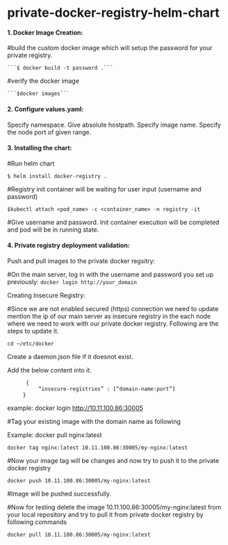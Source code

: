 # private-docker-registry-helm-chart

#### 1. Docker Image Creation:
#build the custom docker image which will setup the password for your private registry.

    ```$ docker build -t password .```

#verify the docker image

    ```$docker images```

#### 2. Configure values.yaml:

 Specify namespace.
 Give absolute hostpath.
 Specify image name.
 Specify the node port of given range.

#### 3. Installing the chart:

#Run helm chart

``` $ helm install docker-registry . ```

#Registry init container will be waiting for user input (username and password)

``` $kubectl attach <pod_name> -c <container_name> -n registry -it ```

#Give username and password. Init container execution will be completed and pod will be in running state.



#### 4. Private registry deployment validation:

Push and pull images to the private docker regsitry:

#On the main server, log in with the username and password you set up previously:
```docker login http://your_domain ```

Creating Insecure Registry: 

#Since we are not enabled secured (https) connection we need to update mention the ip of our main server as insecure registry in the each node where we need to work with our private docker registry. Following are the steps to update it.

```cd ~/etc/docker```

Create a daemon.json file if it doesnot exist.

  Add the below content into it.

          { 
              “insecure-registries” : [“domain-name:port”] 
         } 
  
example: docker login http://10.11.100.86:30005

#Tag your existing image with the domain name as following

  Example: docker pull nginx:latest
  
  ```docker tag nginx:latest 10.11.100.86:30005/my-nginx:latest```

#Now your image tag will be changes and now try to push it to the private docker registry
  
  ```docker push 10.11.100.86:30005/my-nginx:latest```

#Image will be pushed successfully.

#Now for testing delete the image 10.11.100.86:30005/my-nginx:latest from your local repository and try to pull it from private docker registry by following commands

  ```docker pull 10.11.100.86:30005/my-nginx:latest```




